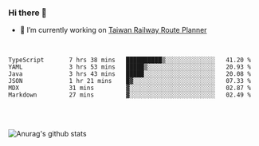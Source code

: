### Hi there 👋

- 🔭 I’m currently working on [Taiwan Railway Route Planner](https://github.com/Taiwan-Railway-Route-Planner)

<br/>

<!--START_SECTION:waka-->

```text
TypeScript       7 hrs 38 mins   ██████████▒░░░░░░░░░░░░░░   41.20 %
YAML             3 hrs 53 mins   █████▒░░░░░░░░░░░░░░░░░░░   20.93 %
Java             3 hrs 43 mins   █████░░░░░░░░░░░░░░░░░░░░   20.08 %
JSON             1 hr 21 mins    █▓░░░░░░░░░░░░░░░░░░░░░░░   07.33 %
MDX              31 mins         ▓░░░░░░░░░░░░░░░░░░░░░░░░   02.87 %
Markdown         27 mins         ▓░░░░░░░░░░░░░░░░░░░░░░░░   02.49 %
```

<!--END_SECTION:waka-->

<br/>
<br/>

![Anurag's github stats](https://github-readme-stats.vercel.app/api?username=DepickereSven&show_icons=true&theme=tokyonight)



<!--
**DepickereSven/DepickereSven** is a ✨ _special_ ✨ repository because its `README.md` (this file) appears on your GitHub profile.

Here are some ideas to get you started:

- 🔭 I’m currently working on ...
- 🌱 I’m currently learning ...
- 👯 I’m looking to collaborate on ...
- 🤔 I’m looking for help with ...
- 💬 Ask me about ...
- 📫 How to reach me: ...
- 😄 Pronouns: ...
- ⚡ Fun fact: ...
-->
